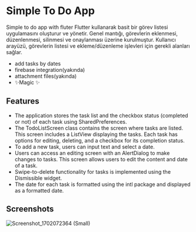 # Simple To Do App

Simple to do app with fluter
Flutter kullanarak basit bir görev listesi uygulamasını oluşturur ve yönetir.
Genel mantığı, görevlerin eklenmesi, düzenlenmesi, silinmesi ve onaylanması üzerine kurulmuştur. Kullanıcı arayüzü, görevlerin listesi ve ekleme/düzenleme işlevleri için gerekli alanları sağlar.
- add tasks by dates
- firebase integration(yakında)
- attachment files(yakında)
- ✨Magic ✨

## Features

- The application stores the task list and the checkbox status (completed or not) of each task using SharedPreferences.
- The TodoListScreen class contains the screen where tasks are listed. This screen includes a ListView displaying the tasks. Each task has options for editing, deleting, and a checkbox for its completion status.
- To add a new task, users can input text and select a date.
- Users can access an editing screen with an AlertDialog to make changes to tasks. This screen allows users to edit the content and date of a task.
- Swipe-to-delete functionality for tasks is implemented using the Dismissible widget.
- The date for each task is formatted using the intl package and displayed as a formatted date.

## Screenshots
![Screenshot_1702072364 (Small)](https://github.com/Enki013/todo_app/assets/39771190/dbfe8143-a0c9-4f57-b2cc-bc8616b4e1ec)
